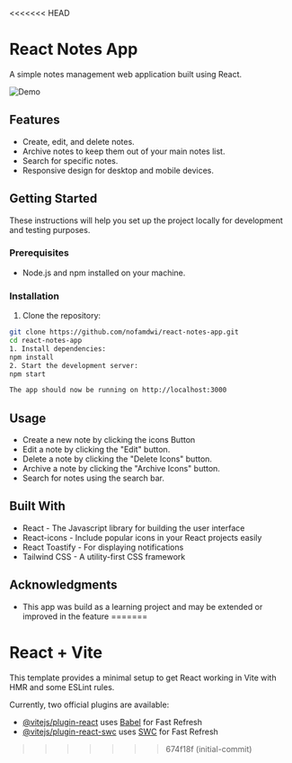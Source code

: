 <<<<<<< HEAD
# React Notes App

A simple notes management web application built using React.

![Demo](https://i.ibb.co/ggSqpFq/Screenshot-2023-10-22-221614.png)

## Features

- Create, edit, and delete notes.
- Archive notes to keep them out of your main notes list.
- Search for specific notes.
- Responsive design for desktop and mobile devices.

## Getting Started

These instructions will help you set up the project locally for development and testing purposes.

### Prerequisites

- Node.js and npm installed on your machine.

### Installation

1. Clone the repository:

```bash
git clone https://github.com/nofamdwi/react-notes-app.git
cd react-notes-app
1. Install dependencies:
npm install
2. Start the development server:
npm start

The app should now be running on http://localhost:3000
```
## Usage
- Create a new note by clicking the icons Button
- Edit a note by clicking the "Edit" button.
- Delete a note by clicking the "Delete Icons" button.
- Archive a note by clicking the "Archive Icons" button.
- Search for notes using the search bar.

## Built With
- React - The Javascript library for building the user interface
- React-icons - Include popular icons in your React projects easily
- React Toastify - For displaying notifications
- Tailwind CSS - A utility-first CSS framework

## Acknowledgments 
- This app was build as a learning project and may be extended or improved in the feature
=======
# React + Vite

This template provides a minimal setup to get React working in Vite with HMR and some ESLint rules.

Currently, two official plugins are available:

- [@vitejs/plugin-react](https://github.com/vitejs/vite-plugin-react/blob/main/packages/plugin-react/README.md) uses [Babel](https://babeljs.io/) for Fast Refresh
- [@vitejs/plugin-react-swc](https://github.com/vitejs/vite-plugin-react-swc) uses [SWC](https://swc.rs/) for Fast Refresh
>>>>>>> 674f18f (initial-commit)
